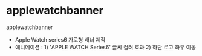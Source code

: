 # applewatchbanner
applewatchbanner

- Apple Watch series6 가로형 배너 제작 
- 애니메이션 : 1) 'APPLE WATCH Series6' 글씨 컬러 효과
              2) 하단 로고 좌우 이동
